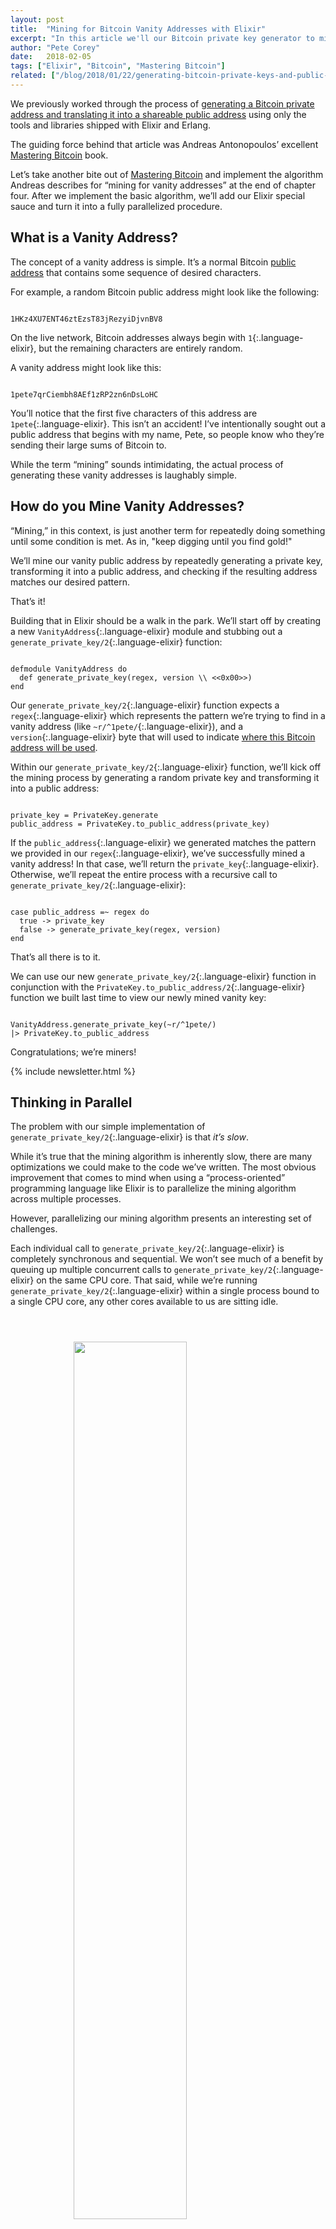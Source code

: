 ```yaml
---
layout: post
title:  "Mining for Bitcoin Vanity Addresses with Elixir"
excerpt: "In this article we'll our Bitcoin private key generator to mine for vanity addresses. Once we've built our naive solution, we'll add a drop of Elixir and parallelize the implementation."
author: "Pete Corey"
date:   2018-02-05
tags: ["Elixir", "Bitcoin", "Mastering Bitcoin"]
related: ["/blog/2018/01/22/generating-bitcoin-private-keys-and-public-addresses-with-elixir/"]
---
```


We previously worked through the process of [generating a Bitcoin private address and translating it into a shareable public address](http://www.petecorey.com/blog/2018/01/22/generating-bitcoin-private-keys-and-public-addresses-with-elixir/) using only the tools and libraries shipped with Elixir and Erlang.

The guiding force behind that article was Andreas Antonopoulos’ excellent [Mastering Bitcoin](http://amzn.to/2Eqcvi9) book.

Let’s take another bite out of [Mastering Bitcoin](http://amzn.to/2Eqcvi9) and implement the algorithm Andreas describes for “mining for vanity addresses” at the end of chapter four. After we implement the basic algorithm, we’ll add our Elixir special sauce and turn it into a fully parallelized procedure.

## What is a Vanity Address?

The concept of a vanity address is simple. It’s a normal Bitcoin [public address](http://www.petecorey.com/blog/2018/01/22/generating-bitcoin-private-keys-and-public-addresses-with-elixir/#what-are-private-keys-and-public-addresses) that contains some sequence of desired characters.

For example, a random Bitcoin public address might look like the following:

<pre class='language-elixir'><code class='language-elixir'>
1HKz4XU7ENT46ztEzsT83jRezyiDjvnBV8
</code></pre>

On the live network, Bitcoin addresses always begin with `1`{:.language-elixir}, but the remaining characters are entirely random.

A vanity address might look like this:

<pre class='language-elixir'><code class='language-elixir'>
1pete7qrCiembh8AEf1zRP2zn6nDsLoHC
</code></pre>

You’ll notice that the first five characters of this address are `1pete`{:.language-elixir}. This isn’t an accident! I’ve intentionally sought out a public address that begins with my name, Pete, so people know who they’re sending their large sums of Bitcoin to.

While the term “mining” sounds intimidating, the actual process of generating these vanity addresses is laughably simple.

## How do you Mine Vanity Addresses?

“Mining,” in this context, is just another term for repeatedly doing something until some condition is met. As in, "keep digging until you find gold!"

We’ll mine our vanity public address by repeatedly generating a private key, transforming it into a public address, and checking if the resulting address matches our desired pattern.

That’s it!

Building that in Elixir should be a walk in the park. We’ll start off by creating a new `VanityAddress`{:.language-elixir} module and stubbing out a `generate_private_key/2`{:.language-elixir} function:

<pre class='language-elixir'><code class='language-elixir'>
defmodule VanityAddress do
  def generate_private_key(regex, version \\ <<0x00>>)
end
</code></pre>

Our `generate_private_key/2`{:.language-elixir} function expects a `regex`{:.language-elixir} which represents the pattern we’re trying to find in a vanity address (like `~r/^1pete/`{:.language-elixir}), and a `version`{:.language-elixir} byte that will used to indicate [where this Bitcoin address will be used](https://en.bitcoin.it/wiki/List_of_address_prefixes).

Within our `generate_private_key/2`{:.language-elixir} function, we’ll kick off the mining process by generating a random private key and transforming it into a public address:

<pre class='language-elixir'><code class='language-elixir'>
private_key = PrivateKey.generate
public_address = PrivateKey.to_public_address(private_key)
</code></pre>

If the `public_address`{:.language-elixir} we generated matches the pattern we provided in our `regex`{:.language-elixir}, we’ve successfully mined a vanity address! In that case, we’ll return the `private_key`{:.language-elixir}. Otherwise, we’ll repeat the entire process with a recursive call to `generate_private_key/2`{:.language-elixir}:

<pre class='language-elixir'><code class='language-elixir'>
case public_address =~ regex do
  true -> private_key
  false -> generate_private_key(regex, version)
end
</code></pre>

That’s all there is to it.

We can use our new `generate_private_key/2`{:.language-elixir} function in conjunction with the `PrivateKey.to_public_address/2`{:.language-elixir} function we built last time to view our newly mined vanity key:

<pre class='language-elixir'><code class='language-elixir'>
VanityAddress.generate_private_key(~r/^1pete/)
|> PrivateKey.to_public_address
</code></pre>

Congratulations; we’re miners!

{% include newsletter.html %}

## Thinking in Parallel

The problem with our simple implementation of `generate_private_key/2`{:.language-elixir} is that _it’s slow_.

While it’s true that the mining algorithm is inherently slow, there are many optimizations we could make to the code we’ve written. The most obvious improvement that comes to mind when using a “process-oriented” programming language like Elixir is to parallelize the mining algorithm across multiple processes.

However, parallelizing our mining algorithm presents an interesting set of challenges.

Each individual call to `generate_private_key/2`{:.language-elixir} is completely synchronous and sequential. We won’t see much of a benefit by queuing up multiple concurrent calls to `generate_private_key/2`{:.language-elixir} on the same CPU core. That said, while we’re running `generate_private_key/2`{:.language-elixir} within a single process bound to a single CPU core, any other cores available to us are sitting idle.

<div style="width: 100%; margin: 4em 0;">
  <img src="https://s3-us-west-1.amazonaws.com/www.east5th.co/img/mining-for-bitcoin-vanity-addresses-with-elixir/sequential.png" style="display: block; margin:1em auto; width: 60%;"/>
</div>

Ideally, we could simultaneously run as many instances of our `generate_private_key/2`{:.language-elixir} execution as we have cores. The moment any of our parallel executions find a matching key, it would be returned to the caller.

## Creating a Stream of Parallel Tasks

Elixir’s little known (to me) [`Task.async_stream/3`{:.language-elixir} function](https://hexdocs.pm/elixir/Task.html#async_stream/3) is the tool we need to implement this functionality.

`Task.async_stream/3`{:.language-elixir} expects an enumerable as its first argument and a function to be applied concurrently to each element in the enumerable. Each element in the enumerable will have the provided function applied to it _in a new process._

If we squint our eyes a little, we can see that this gives us what we need. The “enumerable” we pass into `Task.async_stream/3`{:.language-elixir} will really be an infinite stream of zero-argument anonymous functions. Each of those anonymous functions simply calls `generate_private_key/2`{:.language-elixir}.

We’ll use `Stream.cycle/2`{:.language-elixir} to create an infinite stream of these functions:

<pre class='language-elixir'><code class='language-elixir'>
[fn -> generate_private_key(regex, version) end]
|> Stream.cycle
</code></pre>

The function that we want to run in parallel simply executes each of those passed in anonymous functions, one at a time, each in its own process:

<pre class='language-elixir'><code class='language-elixir'>
|> Task.async_stream(fn f -> f.() end)
</code></pre>

This is where our parallelization happens. Each call to `generate_private_key/2`{:.language-elixir} is happening in a new process, and Elixir’s scheduler will spread each new process out over the available cores in the system.

<div style="width: 100%; margin: 4em 0;">
  <img src="https://s3-us-west-1.amazonaws.com/www.east5th.co/img/mining-for-bitcoin-vanity-addresses-with-elixir/parallel.png" style="display: block; margin:1em auto; width: 60%;"/>
</div>

By default, `Task.async_stream/3`{:.language-elixir} will run up to `System.schedulers_online/0`{:.language-elixir} parallel instances of our `generate_private_key/2`{:.language-elixir} execution, and `System.schedulers_online/0`{:.language-elixir} defaults to [the number of available CPU cores in the system](https://stackoverflow.com/a/38701174/96048). This means we’ll always have one instance of `generate_private_key/2`{:.language-elixir} running on each of our cores.

Perfect!

## Filtering Our Stream

`Task.async_stream/3`{:.language-elixir} returns a stream that produces either an `{:ok, value}`{:.language-elixir} tuple on success, or an `{:exit, reason}`{:.language-elixir} tuple on failure. We don’t anticipate or care about failures in this situation, so we’ll `nil`{:.language-elixir} them out with `Stream.map/2`{:.language-elixir}:

<pre class='language-elixir'><code class='language-elixir'>
|> Stream.map(fn
  {:ok, thing} -> thing
  _ -> nil
end)
</code></pre>

Now we can use `Stream.reject/2`{:.language-elixir} to filter out any `nil`{:.language-elixir} values from our mapped stream:

<pre class='language-elixir'><code class='language-elixir'>
|> Stream.reject(&(&1 == nil))
</code></pre>

Let's wrap what we've done in a function called `stream_private_keys/2`{:.language-elixir} that accepts a `regex`{:.language-elixir} and a `version`{:.language-elixir}:

<pre class='language-elixir'><code class='language-elixir'>
def stream_private_keys(regex, version \\ <<0x00>>) do
  [fn -> generate_private_key(regex, version) end]
  |> Stream.cycle
  |> Task.async_stream(fn f -> f.() end)
  |> Stream.map(fn
    {:ok, thing} -> thing
    _ -> nil
  end)
  |> Stream.reject(&(&1 == nil))
end
</code></pre>

What we’re left with is a stream that will produce any number of valid Bitcoin vanity addresses for a given `regex`{:.language-elixir} and `version`{:.language-elixir}, using all of the available CPU cores on our system.

<div style="width: 100%; margin: 4em 0;">
  <img src="https://s3-us-west-1.amazonaws.com/www.east5th.co/img/mining-for-bitcoin-vanity-addresses-with-elixir/stream.png" style="display: block; margin:1em auto; width: 60%;"/>
</div>

## Putting Our Stream to Use

Our stream [doesn’t actually do anything](https://hexdocs.pm/elixir/Stream.html#content) until we try to pull values out of it using a function from the [`Enum`{:.language-elixir} module](https://hexdocs.pm/elixir/Enum.html#content). Let’s use `Enum.take/2`{:.language-elixir} to pull out three vanity Bitcoin addresses that match our desired pattern (`123`{:.language-elixir}):

<pre class='language-elixir'><code class='language-elixir'>
VanityAddress.stream_private_keys(~r/^123/)
|> Enum.take(3)
|> Enum.map(&PrivateKey.to_public_address/1)
</code></pre>

<pre class='language-elixir'><code class='language-elixir'>
["123avbA76Zk98jik3ymTHkjbjKKftAhJiZ",
 "123aGknGk5F2NPkB6e4e6pehVGL7gBR8az",
 "123hzDB1CxcyDwusfsb8Pfh3Ti2i4NQLGR"]
</code></pre>

If we take a look at our CPU usage while our mining pipeline is chugging away, we’ll see that all of the CPUs on our machine are being fully utilized.

Success!

## Final Thoughts

Spoiler alert: the process of mining for Bitcoin is nearly identical to mining for vanity addresses. Instead of hashing private keys and looking for a random leading string like `1pete`{:.language-elixir}, Bitcoin miners hash transaction data, looking for hashes that begin with some number of leading zeros corresponding to [the current block difficulty](https://en.bitcoin.it/wiki/Difficulty).

There’s a huge amount of pomp and circumstance around the term “mining”, but at its core, it’s an incredibly simple and approachable idea.

Be sure to check out [the `VanityAddress`{:.language-elixir} module](https://github.com/pcorey/hello_bitcoin/blob/master/lib/vanity_address.ex) in [my `hello_bitcoin`{:.language-elixir} project](https://github.com/pcorey/hello_bitcoin) on Github, and if this kind of thing is at all interesting to you, I highly recommend you pick up a copy of Andreas Antonopoulos’ [Mastering Bitcoin](http://amzn.to/2Eqcvi9).
